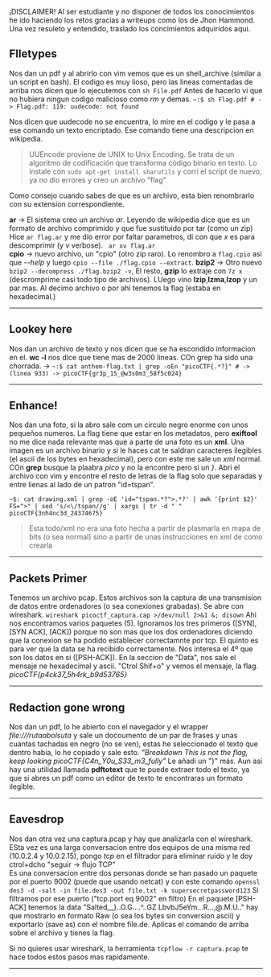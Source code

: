 ¡DISCLAIMER! Al ser estudiante y no disponer de todos los conocimientos he ido haciendo los retos gracias a writeups como los de Jhon Hammond. Una vez
resuleto y entendido, traslado los concimientos adquiridos aqui.

## FIletypes

Nos dan un pdf y al abrirlo con vim vemos que es un shell_archive (similar a un script en bash). El codigo es muy lioso, pero las lineas comentadas de
arriba nos dicen que lo ejecutemos con ```sh File.pdf``` Antes de hacerlo vi que no hubiera ningun codigo malicioso como *rm* y demas.
```~:$ sh Flag.pdf # -> Flag.pdf: 119: uudecode: not found```

Nos dicen que uudecode no se encuentra, lo mire en el codigo y le pasa a ese comando un texto encriptado. Ese comando tiene una descripcion en wikipedia.
> UUEncode proviene de UNIX to Unix Encoding. Se trata de un algoritmo de codificación que transforma código binario en texto.
Lo instale con `sudo apt-get install sharutils` y corri el script de nuevo, ya no dio errores y creo un archivo "flag". 

Como consejo cuando sabes de que es un archivo, esta bien renombrarlo con su extension correspondiente.  

**ar** -> El sistema creo un archivo *ar*. Leyendo de wikipedia dice que es un formato de archivo comprimido y que fue sustituido por tar (como un zip)
Hice ```ar flag.ar``` y me dio error por faltar parametros, di con que *x* es para descomprimir (y *v* verbose). ``` ar xv flag.ar```  
**cpio** ->  nuevo archivo, un "cpio" (otro zip raro). Lo renombro a ```flag.cpio``` asi que *--help* y luego ```cpio --file ./flag.cpio --extract```.
**bzip2** -> Otro nuevo ```bzip2 --decompress ./flag.bzip2 -v```, El resto, **gzip** lo extraje con ```7z x``` (descromprime casi todo tipo
de archivos). LUego vino **lzip**,**lzma**,**lzop** y un par mas. Al decimo archivo o por ahi tenemos la flag (estaba en hexadecimal.)

------------------------------------------------

## Lookey here

Nos dan un archivo de texto y nos dicen que se ha escondido informacion en el. **wc -l** nos dice que tiene mas de 2000 lineas. COn grep ha sido una
chorrada. -> ```~:$ cat anthem-flag.txt | grep -oEn "picoCTF{.*?}" # -> (linea 933) -> picoCTF{gr3p_15_@w3s0m3_58f5c024}```

------------------------------------------------

## Enhance!

Nos dan una foto, si la abro sale com un circulo negro enorme con unos pequeños numeros. La flag tiene que estar en los metadatos, pero **exiftool**
no me dice nada relevante mas que a parte de una foto es un **xml**. Una imagen es un archivo binario y si le haces cat te saldran caracteres ilegibles
(el ascii de los bytes en hexadecimal), pero con este me sale un *xml* normal. COn **grep** busque la plaabra *pico* y no la encontre pero si un *}*.
Abri el archivo con vim y encontre el resto de letras de la flag solo que separadas y entre lienas al lado de un patron "id=tspan". 
```console
~$: cat drawing.xml | grep -oE 'id="tspan.*?">.*?' | awk '{print $2}' FS=">" | sed 's/<\/tspan//g' | xargs | tr -d " "
picoCTF{3nh4nc3d_24374675}
```
> Esta todo/xml no era una foto hecha a partir de plasmarla en mapa de bits (o sea normal) sino a partir de unas instrucciones en xml de como crearla

------------------------------------------------

## Packets Primer

Tenemos un archivo pcap. Estos archivos son la captura de una transmision de datos entre ordenadores (o sea conexiones grabadas). Se abre con wireshark.
```wireshark picoctf_captura.cap >/dev/null 2>&1 &; disown```
Ahi nos encontramos varios paquetes (5). Ignoramos los tres primeros (\[SYN], \[SYN ACK], \[ACK]) porque no son mas que los dos ordenadores diciendo que 
la conexion se ha podido establecer correctamnte por tcp. El quinto es para ver que la data se ha recibido correctamente. Nos interesa el 4º que son los
datos en si (\[PSH-ACK]). En la seccion de "Data", nos sale el mensaje ne hexadecimal y ascii. "Ctrol Shif+o" y vemos el mensaje, la flag.
*picoCTF{p4ck37_5h4rk_b9d53765}*

------------------------------------------------

## Redaction gone wrong

Nos dan un pdf, lo he abierto con el navegador y el wrapper *file:\///rutaabolsuta* y sale un docoumento de un par de frases y unas cuantas tachadas en 
negro (no se ven), estas he seleccionado el texto que dentro habia, lo he copiado y sale esto. 
*"Breakdown  This is not the flag, keep looking picoCTF{C4n_Y0u_S33_m3_fully"* Le añadi un "}" más. Aun asi hay una utilidad llamada **pdftotext**
que te puede extraer todo el texto, ya que si abres un pdf como un editor de texto te encontraras un formato ilegible.

------------------------------------------------

## Eavesdrop

Nos dan otra vez una captura.pcap y hay que analizarla con el wireshark. ESta vez es una larga conversacion entre dos equipos de una misma red
(10.0.2.4 y 10.0.2.15),  pongo *tcp* en el filtrador para eliminar ruido y le doy ctrol+dcho "seguir -> flujo TCP"  
Es una conversacion entre dos personas donde se han pasado un paquete por el puerto 9002 (puede que usando netcat) y con este comando
```openssl des3 -d -salt -in file.des3 -out file.txt -k supersecretpassword123```
Si filtramos por ese puerto ("tcp.port eq 9002" en filtro) En el paquete \[PSH-ACK] tenemos la data "Salted__}..O.G....^..GZ	LbvbJ5eYm...R...,@.M.U.."
hay que mostrarlo en formato Raw (o sea los bytes sin conversion ascii) y exportarlo (save as) con el nombre file.de. Aplicas el comando de arriba 
sobre el archivo y tienes la flag. 

Si no quieres usar wireshark, la herramienta ```tcpflow -r captura.pcap``` te hace todos estos pasos mas rapidamente.

------------------------------------------------













